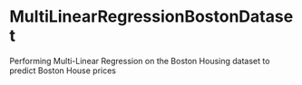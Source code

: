 # MultiLinearRegressionBostonDataset
Performing Multi-Linear Regression on the Boston Housing  dataset to predict Boston House prices
